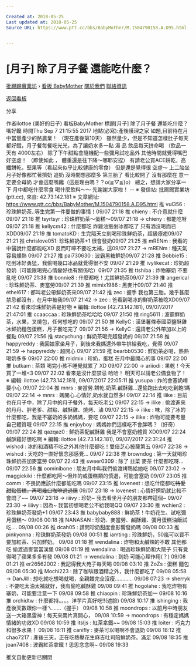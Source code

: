 ```yaml
---

Created at: 2018-05-25
Last updated at: 2018-05-25
Source URL: https://www.ptt.cc/bbs/BabyMother/M.1504790158.A.D95.html


---
```


# [月子] 除了月子餐 還能吃什麼？


[批踢踢實業坊](https://www.ptt.cc/bbs/) › [看板 BabyMother](https://www.ptt.cc/bbs/BabyMother/index.html) [關於我們](https://www.ptt.cc/about.html) [聯絡資訊](https://www.ptt.cc/contact.html)

[返回看板](https://www.ptt.cc/bbs/BabyMother/index.html)

分享

作者ilottoe (美好的日子)
看板BabyMother
標題\[月子\] 除了月子餐 還能吃什麼？嘴好饞
時間Thu Sep 7 21:15:55 2017
地點(必寫):產後護理之家 如題,目前待在月中當量產少的酪農業！ （現在產後第10天） 雖然量少，但是不知道怎樣肚子每天都好餓，月子餐每餐吃光光，為了讓奶水多一點 湯 品 飲品每天拼命喝 （飲品一天有 4000左右） 除了下午甜點會隨機配一些彌月試吃品外 其他時間就覺得嘴巴好空虛！ （即使如此 ， 體重還是往下降～哪耶安捏） 有請老公買ACE餅乾，高纖餅乾，堅果等（看起來似乎比較健康的零食） 但是還是覺得很 空虛～ 上二胎坐月子好像都忙著擠奶 追奶 沒時間想那麼多 第三胎了 看比較開了 沒有那麼在 意一定要全母奶 才會這麼嘴饞（這是理由嗎？？o(≧▽≦)o） 總之，想請大家分享一下 月中都吃什麼零食 喝什麼飲料～～ 先謝謝大家啦！ -- ※ 發信站: 批踢踢實業坊(ptt.cc), 來自: 42.73.142.181 ※ 文章網址: <https://www.ptt.cc/bbs/BabyMother/M.1504790158.A.D95.html>
推 vul356 : 珍珠鮮奶茶..等生完第一件要做的事情！09/07 21:18
推 chieny : 不介意就什麼09/07 21:18
推 tsyrtsyr : 珍珠鮮奶茶～蛋糕～09/07 21:18
→ chieny : 都能吃呀09/07 21:18
推 kellycm42 : 什麼都吃 炸雞油飯剉冰都吃了 只有酒沒喝而已XDD09/07 21:19
推 tomatoKD : 生完隔天立刻喝珍珠鮮奶茶，超級療癒09/07 21:21
推 chrislove051: 珍珠鮮奶茶+1 很會發奶09/07 21:25
推 mRENm : 我看的中醫說什麼都能吃XD 反而叮嚀不要吃太補，這09/07 21:27
→ mRENm : 種天氣容易燥熱 09/07 21:27
推 pai730630 : 波霸黑糖鮮奶09/07 21:28
推 Bobbie15 : 吃剉冰好勇猛，我偷喝幾口冰品就覺得很不安 09/07 21:29
推 ivylikecat : 珍奶超發奶（可能跟喝完心情變好也有關係哈）09/07 21:35
推 ttshiba : 炸物塞奶 不要亂吃 09/07 21:38
推 bonnie8 : 什麼都吃！尤其鮮奶茶09/07 21:39
推 angerical : 珍珠鮮奶茶、麥當勞09/07 21:39
推 mimix1986 : 黑麥汁09/07 21:40
推 ethel617 : 都叫老公帶鮮奶茶來09/07 21:42
推 zec : 握手 我也第三胎。幾乎甚麼禁忌都沒有，在月中被我09/07 21:42
→ zec : 爸看到喝冰的鮮奶茶被唸XD09/07 21:42
看來珍珠鮮奶茶是好物 ※ 編輯: ilottoe (42.73.142.181), 09/07/2017 21:47:01
推 ccaaccaa : 珍珠鮮奶茶哈哈哈 09/07 21:50
推 ring5611 : 波霸鮮奶茶，水果，叉燒包，任何想吃的 09/07 21:50
推 KellyC : 漢堡薯條泰國菜鹽酥雞冰鮮奶麵包蛋糕，月子餐吃完了 09/07 21:56
→ KellyC : 還請老公外帶加以上的餐點 09/07 21:56
推 stacychung : 鮮奶茶喝完超發奶的 09/07 21:58
推 happyreddy : 我回娘家坐月子，到後來我媽還外帶牛排給我吃，覺得 09/07 21:59
→ happyreddy : 超開心 09/07 21:59
推 bearbb0530 : 鮮奶茶必喝，熱熱喝奶多多 09/07 22:00
推 midmix : 珍奶，蛋糕 在月中最開心的事 09/07 22:00
推 butkam : 茶類 喝完小孩不睡覺就累了 XD 09/07 22:00
→ ariiodi : 果乾！今天買了一堆<3 09/07 22:02
看來是沒什麼禁忌 哈哈！ 明天可以請老公備食物了！ ※ 編輯: ilottoe (42.73.142.181), 09/07/2017 22:05:11
推 yusupa : 炸的會塞奶唷 要小心 09/07 22:04
推 mnrs : 麥當勞.餅乾.奶茶.鹹酥雞…還偷跑出去吃吃到飽!媽 09/07 22:14
→ mnrs : 媽開心.心情好,奶水就自然多! 09/07 22:14
推 ilike : 目前也在月子中，除了月中的月子餐外，每天吃老公 09/07 22:15
→ ilike : 偷渡進來的丹丹、胖老爹、甜點、鹹酥雞、燒烤、滷 09/07 22:15
→ ilike : 味，除了冰的什麼都吃，我是不塞奶的多奶媽媽，要吃 09/07 22:15
→ ilike : 炸物可能要考量自己體質哦 09/07 22:15
推 enjoyboy : 媽媽妳們這樣吃不會胖嗎？（好奇）09/07 22:24
推 qazqaz0 : 鮮奶茶配鹹酥雞 我是不會塞奶體質 XD09/07 22:24
鹹酥雞好想吃啊 ※ 編輯: ilottoe (42.73.142.181), 09/07/2017 22:31:24
推 wishcd : 冰的和酒精不吃之外其他什麼都吃！雙倍芝心披薩第五 09/07 22:38
→ wishcd : 天吃的一直好懷念那感覺... 09/07 22:38
推 browndog : 第一天就喝珍珠鮮奶茶加麥當勞 09/07 22:43
推 sweer0309 : 除了 韭菜 麥茶 什麼都吃呀... 09/07 22:56
推 oominibone : 朋友月中叫我們偷渡烤鴨給她吃 09/07 23:02
→ maggiekiki : 什麼都吃阿～但炸的或蛋糕類的慎選，可能會塞奶 09/07 23:05
推 comm : 不畏奶應該什麼都能吃嗎 09/07 23:15
推 lovenest : 想吃什麼都吃~~特愛甜點蛋糕，再喝幾口咖啡過過隱~~ 09/07 23:18
→ lovenest : 心情好擠奶就比較不會悶了~~ 09/07 23:18
→ iiiivy : 珍奶~ 我去看坐月子的朋友都帶這個~ 09/07 23:30
→ iiiivy : 因為~ 我當初想喝老公不給我喝QQ 09/07 23:30
推 wchien2 : 珍珠鮮奶茶發奶+1 09/07 23:43
推 babybaby888 : 鮮奶茶！牛奶花生、試吃彌月蛋糕～ 09/08 00:18
推 NANASAN : 珍奶、麥當勞、鹹酥雞、彌月蛋糕油飯試吃.... 09/08 00:26
推 dcah05 : 請問珍奶甜度會影響發奶嗎 09/08 00:33
推 pinkyonna : 珍珠鮮奶茶發奶 09/08 00:51
推 iamting : 珍珠鮮奶，50嵐可以買不要加紅茶、只加鮮奶。 09/08 01:18
推 wendalina : 炸物和太鹹辣的不敢 其他都吃 偷渡過麥當當漢堡 09/08 01:19
推 wendalina : 喝過珍珠鮮奶和大院子 只有覺得喝了蘋果多多有發 09/08 01:21
→ wendalina : 到奶 可能心理作用(？) 09/08 01:21
推 er26562002 : 我記得我大苑子每天喝 09/08 03:10
推 ZoZs : 蛋糕 麵包 09/08 05:30
推 Mochi223 : 除了咖啡跟酒精之外，我什麼都吃了 09/08 05:58
→ DanJill : 想吃就吃想喝就喝，全親餵完全沒瘦………… 09/08 07:23
→ sherryk : 不要吃太油太補就好，我有偷吃鹹酥雞 09/08 09:41
推 hogolahe : 我吃炸物有塞奶，可能要注意一下 09/08 09:58
推 chiaopin : 珍珠鮮奶茶加一 09/08 10:16
推 orchidtw : 什麼都持。。。。洋芋片真好吃!!(遮臉) 09/08 10:17
推 ishinging : 我產後天數跟你一樣ㄟ......（握手） 09/08 10:58
推 moondrops : 以前月中時朋友送一大箱黑雷神！每天來兩片真開心， 09/08 10:59
→ moondrops : 有穩定媽媽情緒的功效XD 09/08 10:59
推 itsIjs : 紅茶拿鐵~~ 09/08 15:03
推 loiter : 巧克力和很多水果！ 09/08 16:11
推 canifly : 麥茶可以喝啊不會退奶 09/08 18:12
推 chao7217 : 產後三天，正在吃熱壓花生麻吉吐司陪鮮奶茶。滿足 09/08 18:35
推 joan7408 : 波霸紅茶拿鐵！思思念念啊~ 09/08 19:33

推文自動更新已關閉

